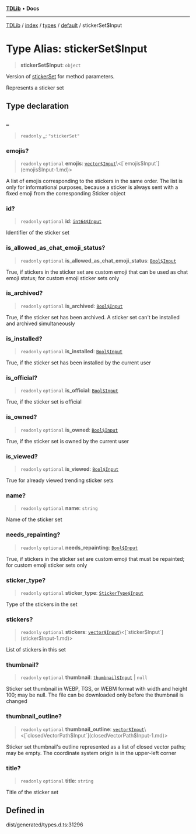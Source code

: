 [**TDLib**](../../../../../../README.md) • **Docs**

***

[TDLib](../../../../../../modules.md) / [index](../../../../../README.md) / [types](../../../README.md) / [default](../README.md) / stickerSet$Input

# Type Alias: stickerSet$Input

> **stickerSet$Input**: `object`

Version of [stickerSet](stickerSet-1.md) for method parameters.

Represents a sticker set

## Type declaration

### \_

> `readonly` **\_**: `"stickerSet"`

### emojis?

> `readonly` `optional` **emojis**: [`vector$Input`](vector$Input.md)\<[`emojis$Input`](emojis$Input-1.md)\>

A list of emojis corresponding to the stickers in the same order. The list is only for informational purposes, because a sticker is always sent with a fixed emoji from the corresponding Sticker object

### id?

> `readonly` `optional` **id**: [`int64$Input`](int64$Input-1.md)

Identifier of the sticker set

### is\_allowed\_as\_chat\_emoji\_status?

> `readonly` `optional` **is\_allowed\_as\_chat\_emoji\_status**: [`Bool$Input`](Bool$Input.md)

True, if stickers in the sticker set are custom emoji that can be used as chat emoji status; for custom emoji sticker sets only

### is\_archived?

> `readonly` `optional` **is\_archived**: [`Bool$Input`](Bool$Input.md)

True, if the sticker set has been archived. A sticker set can't be installed and archived simultaneously

### is\_installed?

> `readonly` `optional` **is\_installed**: [`Bool$Input`](Bool$Input.md)

True, if the sticker set has been installed by the current user

### is\_official?

> `readonly` `optional` **is\_official**: [`Bool$Input`](Bool$Input.md)

True, if the sticker set is official

### is\_owned?

> `readonly` `optional` **is\_owned**: [`Bool$Input`](Bool$Input.md)

True, if the sticker set is owned by the current user

### is\_viewed?

> `readonly` `optional` **is\_viewed**: [`Bool$Input`](Bool$Input.md)

True for already viewed trending sticker sets

### name?

> `readonly` `optional` **name**: `string`

Name of the sticker set

### needs\_repainting?

> `readonly` `optional` **needs\_repainting**: [`Bool$Input`](Bool$Input.md)

True, if stickers in the sticker set are custom emoji that must be repainted; for custom emoji sticker sets only

### sticker\_type?

> `readonly` `optional` **sticker\_type**: [`StickerType$Input`](StickerType$Input.md)

Type of the stickers in the set

### stickers?

> `readonly` `optional` **stickers**: [`vector$Input`](vector$Input.md)\<[`sticker$Input`](sticker$Input-1.md)\>

List of stickers in this set

### thumbnail?

> `readonly` `optional` **thumbnail**: [`thumbnail$Input`](thumbnail$Input-1.md) \| `null`

Sticker set thumbnail in WEBP, TGS, or WEBM format with width and height 100; may be null. The file can be downloaded only before the thumbnail is changed

### thumbnail\_outline?

> `readonly` `optional` **thumbnail\_outline**: [`vector$Input`](vector$Input.md)\<[`closedVectorPath$Input`](closedVectorPath$Input-1.md)\>

Sticker set thumbnail's outline represented as a list of closed vector paths; may be empty. The coordinate system origin is in the upper-left corner

### title?

> `readonly` `optional` **title**: `string`

Title of the sticker set

## Defined in

dist/generated/types.d.ts:31296
